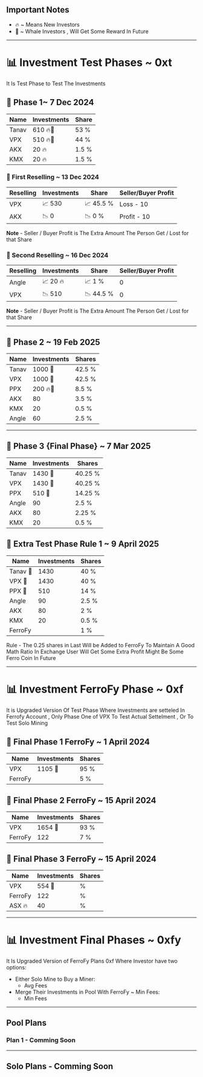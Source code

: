 ## Important Notes

- 🔥 ~ Means New Investors
- 🐋 ~ Whale Investors , Will Get Some Reward In Future

---

# 📊 Investment Test Phases ~ 0xt

It Is Test Phase to Test The Investments

## 🌟 Phase 1~ 7 Dec 2024 
| Name   | Investments | Share     |
|--------|-------------|-----------|
| Tanav  | 610 🔥🐋  | 53 %    |
| VPX    | 510 🔥🐋  | 44 %    |
| AKX    | 20  🔥    | 1.5 %   |
| KMX    | 20  🔥    | 1.5 %   |

### 🎯 First Reselling ~ 13 Dec 2024
| Reselling | Investments | Share      | Seller/Buyer Profit |
|-----------|-------------|------------|---------------------|
| VPX       | 📈 530    | 📈 45.5 %| Loss - 10         |
| AKX       | 📉 0      | 📉 0 %   | Profit - 10       |

**Note** - Seller / Buyer Profit is The Extra Amount The Person Get / Lost for that Share

### 🎯 Second Reselling ~ 16 Dec 2024
| Reselling | Investments | Share      | Seller/Buyer Profit |
|-----------|-------------|------------|---------------------|
| Angle     | 📈 20 🔥  | 📈 1 %   | 0                   |
| VPX       | 📉 510    | 📉 44.5 %| 0                   |

**Note** - Seller / Buyer Profit is The Extra Amount The Person Get / Lost for that Share

---

## 🌟 Phase 2 ~ 19 Feb 2025
| Name   | Investments | Shares     |
|--------|-------------|------------|
| Tanav  | 1000 🐋   | 42.5 %   |
| VPX    | 1000 🐋   | 42.5 %   |
| PPX    | 200 🔥🐋  | 8.5 %    |
| AKX    | 80        | 3.5 %    |
| KMX    | 20        | 0.5 %    |
| Angle  | 60        | 2.5 %    |

---

## 🌟 Phase 3 {Final Phase} ~ 7 Mar 2025
| Name   | Investments | Shares     |
|--------|-------------|------------|
| Tanav  | 1430 🐋   | 40.25 %  |
| VPX    | 1430 🐋   | 40.25 %  |
| PPX    | 510 🐋    | 14.25 %  |
| Angle  | 90        | 2.5 %    |
| AKX    | 80        | 2.25 %   |
| KMX    | 20        | 0.5 %    |

## 🌟 Extra Test Phase Rule 1 ~ 9 April 2025
|      Name    | Investments | Shares    |
|--------------|-------------|-----------|
| Tanav  🐋  | 1430      | 40 %    |
| VPX    🐋  | 1430      | 40 %    |
| PPX     🐋 | 510       | 14 %    |
| Angle        | 90        | 2.5 %   |
| AKX        | 80        | 2 %     |
| KMX          | 20        | 0.5 %   |
| FerroFy      |             | 1 %     |

Rule - The 0.25 shares in Last Will be Added to FerroFy To Maintain A Good Math Ratio In Exchange User Will Get Some Extra Profit Might Be Some Ferro Coin In Future

---

# 📊 Investment FerroFy Phase ~ 0xf

It is Upgraded Version Of Test Phase Where Investments are setteled In Ferrofy Account , Only Phase One of VPX To Test Actual Settelment , Or To Test Solo Mining

## 🌟 Final Phase 1 FerroFy ~ 1 April 2024
| Name     | Investments | Shares    |
|----------|-------------|-----------|
| VPX      | 1105 🐋   | 95 %    |
| FerroFy  |             | 5 %     |

## 🌟 Final Phase 2 FerroFy ~ 15 April 2024

| Name     | Investments | Shares    |
|----------|-------------|-----------|
| VPX      | 1654 🐋     | 93 %     |
| FerroFy  |     122   | 7 %      |

## 🌟 Final Phase 3 FerroFy ~ 15 April 2024

| Name     | Investments | Shares    |
|----------|-------------|-----------|
| VPX      | 554 🐋     |  %    |
| FerroFy  |     122  |  %    |
| ASX 🔥   |     40  |  %    |


---

# 📊 Investment Final Phases ~ 0xfy

It Is Upgraded Version of FerroFy Plans 0xf Where Investor have two options:
- Either Solo Mine to Buy a Miner:
  - Avg Fees
- Merge Their Investments in Pool With FerroFy ~ Min Fees:
  - Min Fees

---

## Pool Plans

### Plan 1 - Comming Soon

---

## Solo Plans - Comming Soon



